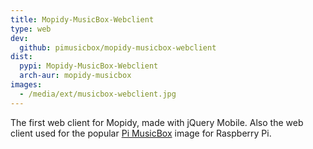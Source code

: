 ```yaml
---
title: Mopidy-MusicBox-Webclient
type: web
dev:
  github: pimusicbox/mopidy-musicbox-webclient
dist:
  pypi: Mopidy-MusicBox-Webclient
  arch-aur: mopidy-musicbox
images:
  - /media/ext/musicbox-webclient.jpg
---
```


The first web client for Mopidy, made with jQuery Mobile.
Also the web client used for the popular
[Pi MusicBox](https://www.pimusicbox.com/) image for Raspberry Pi.
